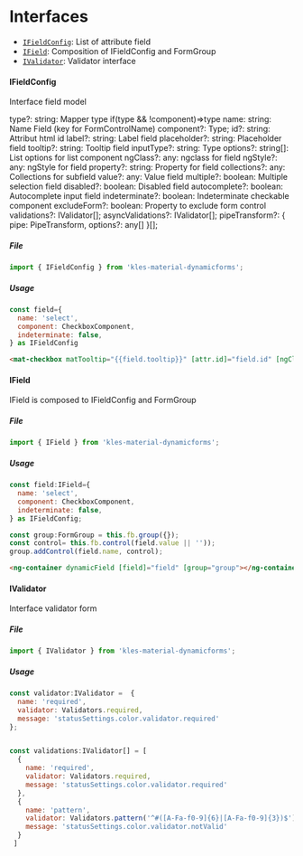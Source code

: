 # Interfaces
- [`IFieldConfig`](#ifieldconfig): List of attribute field
- [`IField`](#ifield): Composition of IFieldConfig and FormGroup
- [`IValidator`](#ivalidator): Validator interface

#### IFieldConfig

Interface field model

type?: string: Mapper type if(type && !component)=>type
name: string: Name Field (key for FormControlName)
component?: Type<any>;
id?: string: Attribut html id
label?: string: Label field
placeholder?: string: Placeholder field
tooltip?: string: Tooltip field
inputType?: string: Type 
options?: string[]: List options for list component
ngClass?: any: ngclass for field
ngStyle?: any: ngStyle for field
property?: string: Property for field
collections?: any: Collections for subfield
value?: any: Value field
multiple?: boolean: Multiple selection field
disabled?: boolean: Disabled field
autocomplete?: boolean: Autocomplete input field
indeterminate?: boolean: Indeterminate checkable component
excludeForm?: boolean: Property to exclude form control
validations?: IValidator<ValidatorFn>[];
asyncValidations?: IValidator<AsyncValidatorFn>[];
pipeTransform?: {
    pipe: PipeTransform,
    options?: any[]
}[];

##### File

```typescript
import { IFieldConfig } from 'kles-material-dynamicforms';
```

##### Usage

```javascript
const field={
  name: 'select',
  component: CheckboxComponent,
  indeterminate: false,
} as IFieldConfig
```

```html
<mat-checkbox matTooltip="{{field.tooltip}}" [attr.id]="field.id" [ngClass]="field.ngClass" [indeterminate]="field.indeterminate" [formControlName]="field.name">{{field.label | translate}}</mat-checkbox>
```

#### IField

IField is composed to IFieldConfig and FormGroup

##### File

```typescript
import { IField } from 'kles-material-dynamicforms';
```

##### Usage

```javascript
const field:IField={
  name: 'select',
  component: CheckboxComponent,
  indeterminate: false,
} as IFieldConfig;

const group:FormGroup = this.fb.group({});
const control= this.fb.control(field.value || ''));
group.addControl(field.name, control);
```

```html
<ng-container dynamicField [field]="field" [group="group"></ng-container>
```

#### IValidator

Interface validator form

##### File

```typescript
import { IValidator } from 'kles-material-dynamicforms';
```

##### Usage

```javascript
const validator:IValidator =  {
  name: 'required',
  validator: Validators.required,
  message: 'statusSettings.color.validator.required'
};


const validations:IValidator[] = [
  {
    name: 'required',
    validator: Validators.required,
    message: 'statusSettings.color.validator.required'
  },
  {
    name: 'pattern',
    validator: Validators.pattern('^#([A-Fa-f0-9]{6}|[A-Fa-f0-9]{3})$'),
    message: 'statusSettings.color.validator.notValid'
  }
 ]
```